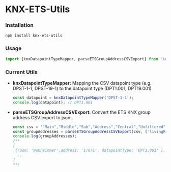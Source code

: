 # KNX-ETS-Utils

### Installation
``` shell
npm install knx-ets-utils
```

### Usage

``` js
import {knxDatapointTypeMapper, parseETSGroupAddressCSVExport} from 'knx-ets-utils';
```

### Current Utils 
- **knxDatapointTypeMapper:** Mapping the CSV datapoint type (e.g. DPST-1-1, DPST-19-1) to the datapoint type (DPT1.001, DPT19.001)
  ``` js
  const datapoint = knxDatapointTypeMapper('DPST-1-1');
  console.log(datapoint); // DPT1.001
  ```
- **parseETSGroupAddressCSVExport:** Convert the ETS KNX group address CSV export to json.
  ``` js
  const csv = '"Main","Middle","Sub","Address","Central","Unfiltered","Description","DatapointType","Security"; , ,"Wohnzimmer direkt","1/0/2","","","","DPST-1-1","Auto"';
  const groupAddresses = parseETSGroupAddressCSVExport(csv, ['livingRoom', 'kitchen']);
  console.log(groupAddresses); 
  /**  
  [
   {room: 'Wohnzimmer',address: '1/0/1', datapointType: 'DPT1.001' },
    ...
  ]
  **/
  ```
